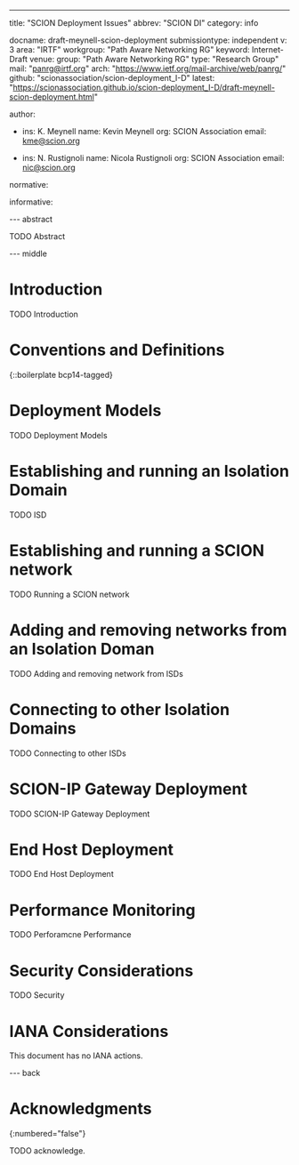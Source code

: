 ---
title: "SCION Deployment Issues"
abbrev: "SCION DI"
category: info

docname: draft-meynell-scion-deployment
submissiontype: independent
v: 3
area: "IRTF"
workgroup: "Path Aware Networking RG"
keyword: Internet-Draft
venue:
  group: "Path Aware Networking RG"
  type: "Research Group"
  mail: "panrg@irtf.org"
  arch: "https://www.ietf.org/mail-archive/web/panrg/"
  github: "scionassociation/scion-deployment_I-D"
  latest: "https://scionassociation.github.io/scion-deployment_I-D/draft-meynell-scion-deployment.html"

author:
 -   ins: K. Meynell
     name: Kevin Meynell
     org: SCION Association
     email: kme@scion.org

 -   ins: N. Rustignoli
     name: Nicola Rustignoli
     org: SCION Association
     email: nic@scion.org

normative:

informative:


--- abstract

TODO Abstract


--- middle

# Introduction

TODO Introduction


# Conventions and Definitions

{::boilerplate bcp14-tagged}

# Deployment Models

TODO Deployment Models

# Establishing and running an Isolation Domain

TODO ISD

# Establishing and running a SCION network

TODO Running a SCION network

# Adding and removing networks from an Isolation Doman

TODO Adding and removing network from ISDs

# Connecting to other Isolation Domains

TODO Connecting to other ISDs

# SCION-IP Gateway Deployment

TODO SCION-IP Gateway Deployment

# End Host Deployment

TODO End Host Deployment

# Performance Monitoring

TODO Perforamcne Performance

# Security Considerations

TODO Security


# IANA Considerations

This document has no IANA actions.


--- back

# Acknowledgments
{:numbered="false"}

TODO acknowledge.
